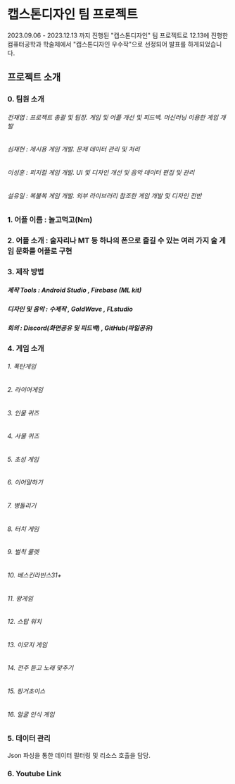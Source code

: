 # 캡스톤디자인 팀 프로젝트
2023.09.06 - 2023.12.13 까지 진행된 "캡스톤디자인" 팀 프로젝트로 12.13에 진행한 컴퓨터공학과 학술제에서 "캡스톤디자인 우수작"으로 선정되어 발표를 하게되었습니다.

## 프로젝트 소개

### 0. 팀원 소개 
###### 전재엽 : 프로젝트 총괄 및 팀장. 게임 및 어플 개선 및 피드백. 머신러닝 이용한 게임 개발
###### 심재헌 : 제시용 게임 개발. 문제 데이터 관리 및 처리
###### 이성훈 : 피지컬 게임 개발. UI 및 디자인 개선 및 음악 데이터 편집 및 관리
###### 설유일 : 복불복 게임 개발. 외부 라이브러리 참조한 게임 개발 및 디자인 전반

### 1. 어플 이름 : 놀고먹고(Nm)

### 2. 어플 소개 : 술자리나 MT 등 하나의 폰으로 즐길 수 있는 여러 가지 술 게임 문화를 어플로 구현

### 3. 제작 방법 
##### 제작 Tools : Android Studio , Firebase (ML kit)
##### 디자인 및 음악 : 수제작 , GoldWave , FLstudio
##### 회의 : Discord(화면공유 및 피드백) , GitHub(파일공유)

### 4. 게임 소개
###### 1. 폭탄게임
###### 2. 라이어게임
###### 3. 인물 퀴즈
###### 4. 사물 퀴즈
###### 5. 초성 게임
###### 6. 이어말하기
###### 7. 병돌리기
###### 8. 터치 게임
###### 9. 벌칙 룰렛
###### 10. 베스킨라빈스31+
###### 11. 왕게임
###### 12. 스탑 워치
###### 13. 이모지 게임
###### 14. 전주 듣고 노래 맞추기
###### 15. 핑거초이스
###### 16. 얼굴 인식 게임


### 5. 데이터 관리
Json 파싱을 통한 데이터 필터링 및 리소스 호출을 담당.

### 6. Youtube Link
